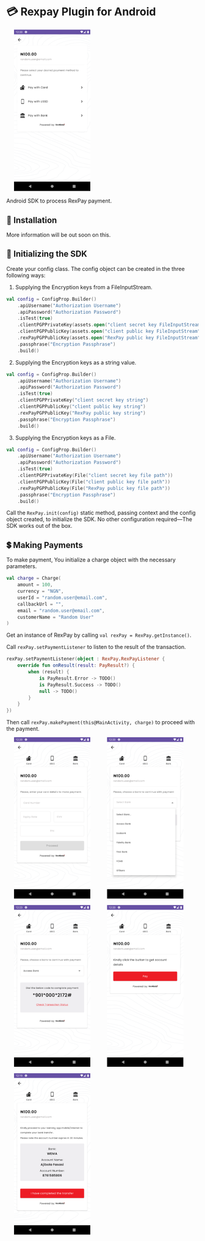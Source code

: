 # :credit_card: Rexpay Plugin for Android

<img src="screenshots/screenshot_1.png" width="200px" height="auto" hspace="20" alt="Screenshot of My App"/>

Android SDK to process RexPay payment.

## :rocket: Installation

More information will be out soon on this.

## :rocket: Initializing the SDK

Create your config class.
The config object can be created in the three following ways:

1. Supplying the Encryption keys from a FileInputStream.

```kotlin
val config = ConfigProp.Builder()
    .apiUsername("Authorization Username")
    .apiPassword("Authorization Password")
    .isTest(true)
    .clientPGPPrivateKey(assets.open("client secret key FileInputStream"))
    .clientPGPPublicKey(assets.open("client public key FileInputStream"))
    .rexPayPGPPublicKey(assets.open("RexPay public key FileInputStream"))
    .passphrase("Encryption Passphrase")
    .build()
```

2. Supplying the Encryption keys as a string value.

```kotlin
val config = ConfigProp.Builder()
    .apiUsername("Authorization Username")
    .apiPassword("Authorization Password")
    .isTest(true)
    .clientPGPPrivateKey("client secret key string")
    .clientPGPPublicKey("client public key string")
    .rexPayPGPPublicKey("RexPay public key string")
    .passphrase("Encryption Passphrase")
    .build()
```

3. Supplying the Encryption keys as a File.

```kotlin
val config = ConfigProp.Builder()
    .apiUsername("Authorization Username")
    .apiPassword("Authorization Password")
    .isTest(true)
    .clientPGPPrivateKey(File("client secret key file path"))
    .clientPGPPublicKey(File("client public key file path"))
    .rexPayPGPPublicKey(File("RexPay public key file path"))
    .passphrase("Encryption Passphrase")
    .build()
```

Call the `RexPay.init(config)` static method, passing context and the config object created,
to initialize the SDK.
No other configuration required&mdash;The SDK works out of the box.

## :heavy_dollar_sign: Making Payments

To make payment, You initialize a charge object with the necessary parameters.

```kotlin
val charge = Charge(
    amount = 100,
    currency = "NGN",
    userId = "random.user@email.com",
    callbackUrl = "",
    email = "random.user@email.com",
    customerName = "Random User"
)
```

Get an instance of RexPay by calling `val rexPay = RexPay.getInstance()`.

Call `rexPay.setPaymentListener` to listen to the result of the transaction.

```kotlin
rexPay.setPaymentListener(object : RexPay.RexPayListener {
    override fun onResult(result: PayResult?) {
        when (result) {
            is PayResult.Error -> TODO()
            is PayResult.Success -> TODO()
            null -> TODO()
        }
    }
})
```

Then call `rexPay.makePayment(this@MainActivity, charge)` to proceed with the payment.
<p>
    <img src="screenshots/screenshot_2.png" width="200px" height="auto" hspace="20"/>
    <img src="screenshots/screenshot_3.png" width="200px" height="auto" hspace="20"/>
</p>
<p>
    <img src="screenshots/screenshot_4.png" width="200px" height="auto" hspace="20"/>
    <img src="screenshots/screenshot_5.png" width="200px" height="auto" hspace="20"/>
</p>
<img src="screenshots/screenshot_6.png" width="200px" height="auto" hspace="20"/>